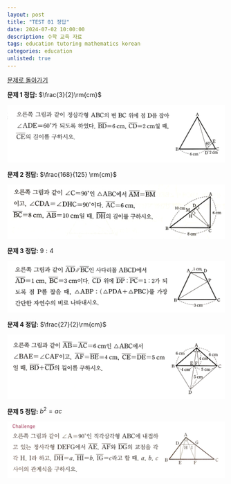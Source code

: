 ```yaml
---
layout: post
title: "TEST 01 정답"
date: 2024-07-02 10:00:00
description: 수학 교육 자료
tags: education tutoring mathematics korean
categories: education
unlisted: true
---
```


[문제로 돌아가기](/blog/2024/tutoring-test-similarity/)

**문제 1 정답:** $\frac{3}{2}\rm{cm}$

![Untitled](/assets/img/blog/tutoring/Untitled.png)

**문제 2 정답:** $\frac{168}{125} \rm{cm}$

![Untitled](/assets/img/blog/tutoring/Untitled%201.png)

**문제 3 정답:** $9:4$

![Untitled](/assets/img/blog/tutoring/Untitled%202.png)

**문제 4 정답:** $\frac{27}{2}\rm{cm}$

![Untitled](/assets/img/blog/tutoring/Untitled%203.png)

**문제 5 정답:** $b^2=ac$

![Untitled](/assets/img/blog/tutoring/Untitled%204.png)
